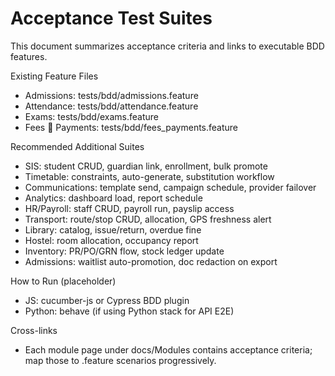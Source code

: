 # Acceptance Test Suites

This document summarizes acceptance criteria and links to executable BDD features.

Existing Feature Files
- Admissions: tests/bdd/admissions.feature
- Attendance: tests/bdd/attendance.feature
- Exams: tests/bdd/exams.feature
- Fees  Payments: tests/bdd/fees_payments.feature

Recommended Additional Suites
- SIS: student CRUD, guardian link, enrollment, bulk promote
- Timetable: constraints, auto-generate, substitution workflow
- Communications: template send, campaign schedule, provider failover
- Analytics: dashboard load, report schedule
- HR/Payroll: staff CRUD, payroll run, payslip access
- Transport: route/stop CRUD, allocation, GPS freshness alert
- Library: catalog, issue/return, overdue fine
- Hostel: room allocation, occupancy report
- Inventory: PR/PO/GRN flow, stock ledger update
- Admissions: waitlist auto-promotion, doc redaction on export

How to Run (placeholder)
- JS: cucumber-js or Cypress BDD plugin
- Python: behave (if using Python stack for API E2E)

Cross-links
- Each module page under docs/Modules contains acceptance criteria; map those to .feature scenarios progressively.
